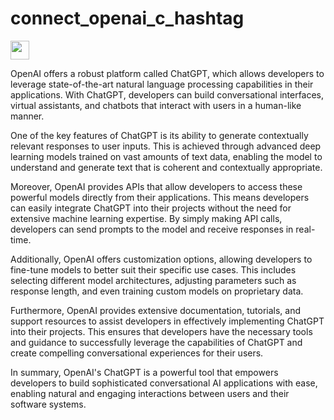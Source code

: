 # connect_openai_c_hashtag

<img src="https://tse1.mm.bing.net/th/id/OIG4.UDJI9JL455q_smLmM23a?pid=ImgGn" height="30" width="30" />

OpenAI offers a robust platform called ChatGPT, which allows developers to leverage state-of-the-art natural language processing capabilities in their applications. With ChatGPT, developers can build conversational interfaces, virtual assistants, and chatbots that interact with users in a human-like manner.

One of the key features of ChatGPT is its ability to generate contextually relevant responses to user inputs. This is achieved through advanced deep learning models trained on vast amounts of text data, enabling the model to understand and generate text that is coherent and contextually appropriate.

Moreover, OpenAI provides APIs that allow developers to access these powerful models directly from their applications. This means developers can easily integrate ChatGPT into their projects without the need for extensive machine learning expertise. By simply making API calls, developers can send prompts to the model and receive responses in real-time.

Additionally, OpenAI offers customization options, allowing developers to fine-tune models to better suit their specific use cases. This includes selecting different model architectures, adjusting parameters such as response length, and even training custom models on proprietary data.

Furthermore, OpenAI provides extensive documentation, tutorials, and support resources to assist developers in effectively implementing ChatGPT into their projects. This ensures that developers have the necessary tools and guidance to successfully leverage the capabilities of ChatGPT and create compelling conversational experiences for their users.

In summary, OpenAI's ChatGPT is a powerful tool that empowers developers to build sophisticated conversational AI applications with ease, enabling natural and engaging interactions between users and their software systems.
